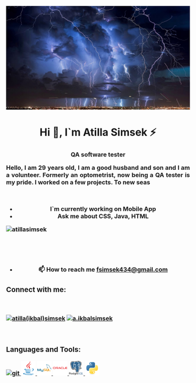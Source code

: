 <img src="https://github.com/Atillasimsek/Atillasimsek/blob/main/ligtning.jpg?raw=true">

<h1 align="center">Hi 👋,  I`m Atilla Simsek ⚡</h1>

<h3 align="center">QA software tester<h/3>
  
<p align="justify">Hello, I am 29 years old, I am a good husband and son and I am a volunteer. Formerly an optometrist, now being a QA tester is my pride. I worked on a few projects.
  To new seas
  
<p>&nbsp;</p>
  
<ul>
  <li>I`m currently working on <b>Mobile App</b></li>
  <li>Ask me about CSS, Java, HTML</li>
  </ul>

<p align="left"> <img src="https://komarev.com/ghpvc/?username=atillasimsek&label=Profile%20views&color=0e75b6&style=flat" alt="atillasimsek" /> </p>
  
<p>&nbsp;</p>

  <p align="left"> <a href="https://twitter.com/" target="blank"><img src="https://img.shields.io/twitter/follow/?logo=twitter&style=for-the-badge" alt="" /></a> </p>

- 📫 How to reach me **fsimsek434@gmail.com**

<h3 align="left">Connect with me:</h3>
  
  <p>&nbsp;</p>
  
<p align="left">
<a href="https://linkedin.com/in/atilla(ikbal)simsek" target="blank"><img align="center" src="https://raw.githubusercontent.com/rahuldkjain/github-profile-readme-generator/master/src/images/icons/Social/linked-in-alt.svg" alt="atilla(ikbal)simsek" height="30" width="40" /></a>
<a href="https://fb.com/a.ikbalsimsek" target="blank"><img align="center" src="https://raw.githubusercontent.com/rahuldkjain/github-profile-readme-generator/master/src/images/icons/Social/facebook.svg" alt="a.ikbalsimsek" height="30" width="40" /></a>
</p>
  
<p>&nbsp;</p>
  
<h3 align="left">Languages and Tools:</h3>
<p align="left"> <a href="https://git-scm.com/" target="_blank" rel="noreferrer"> <img src="https://www.vectorlogo.zone/logos/git-scm/git-scm-icon.svg" alt="git" width="40" height="40"/> </a> <a href="https://www.java.com" target="_blank" rel="noreferrer"> <img src="https://raw.githubusercontent.com/devicons/devicon/master/icons/java/java-original.svg" alt="java" width="40" height="40"/> </a> <a href="https://www.mysql.com/" target="_blank" rel="noreferrer"> <img src="https://raw.githubusercontent.com/devicons/devicon/master/icons/mysql/mysql-original-wordmark.svg" alt="mysql" width="40" height="40"/> </a> <a href="https://www.oracle.com/" target="_blank" rel="noreferrer"> <img src="https://raw.githubusercontent.com/devicons/devicon/master/icons/oracle/oracle-original.svg" alt="oracle" width="40" height="40"/> </a> <a href="https://www.postgresql.org" target="_blank" rel="noreferrer"> <img src="https://raw.githubusercontent.com/devicons/devicon/master/icons/postgresql/postgresql-original-wordmark.svg" alt="postgresql" width="40" height="40"/> </a> <a href="https://www.python.org" target="_blank" rel="noreferrer"> <img src="https://raw.githubusercontent.com/devicons/devicon/master/icons/python/python-original.svg" alt="python" width="40" height="40"/> </a> </p>
